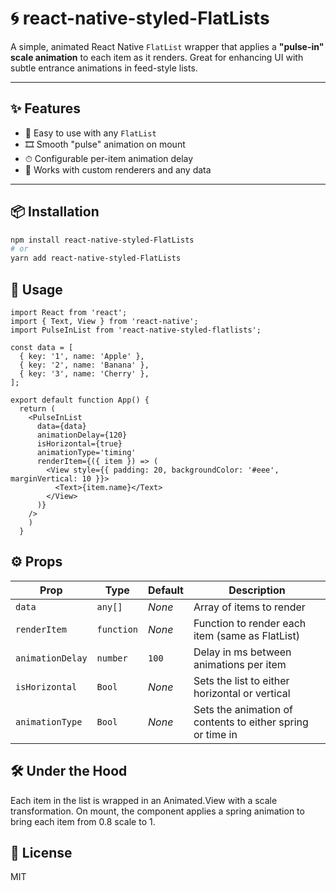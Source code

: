 # 🌀 react-native-styled-FlatLists

A simple, animated React Native `FlatList` wrapper that applies a **"pulse-in" scale animation** to each item as it renders. Great for enhancing UI with subtle entrance animations in feed-style lists.

---

## ✨ Features

- 📱 Easy to use with any `FlatList`
- 🎞 Smooth "pulse" animation on mount
- ⏱ Configurable per-item animation delay
- 🔧 Works with custom renderers and any data

---

## 📦 Installation

```bash
npm install react-native-styled-FlatLists
# or
yarn add react-native-styled-FlatLists
```

## 🚀 Usage

```
import React from 'react';
import { Text, View } from 'react-native';
import PulseInList from 'react-native-styled-flatlists';

const data = [
  { key: '1', name: 'Apple' },
  { key: '2', name: 'Banana' },
  { key: '3', name: 'Cherry' },
];

export default function App() {
  return (
    <PulseInList
      data={data}
      animationDelay={120}
      isHorizontal={true}
      animationType='timing'
      renderItem={({ item }) => (
        <View style={{ padding: 20, backgroundColor: '#eee', marginVertical: 10 }}>
          <Text>{item.name}</Text>
        </View>
      )}
    />
    )
  }

```

## ⚙️ Props

| Prop            | Type       | Default | Description                                                   |
|-----------------|------------|---------|---------------------------------------------------------------|
| `data`          | `any[]`    | _None_  | Array of items to render                                      |
| `renderItem`    | `function` | _None_  | Function to render each item (same as FlatList)               |
| `animationDelay`| `number`   | `100`   | Delay in ms between animations per item                       |
| `isHorizontal`  | `Bool`     | _None_  | Sets the list to either horizontal or vertical                |
| `animationType` | `Bool`     | _None_  | Sets the animation of contents to either spring or time in    | 


## 🛠 Under the Hood
Each item in the list is wrapped in an Animated.View with a scale transformation. On mount, the component applies a spring animation to bring each item from 0.8 scale to 1.

## 📄 License
MIT